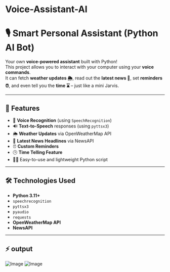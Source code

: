 # Voice-Assistant-AI

# 🎙️ Smart Personal Assistant (Python AI Bot)

Your own **voice-powered assistant** built with Python!  
This project allows you to interact with your computer using your **voice commands**.  
It can fetch **weather updates 🌦️**, read out the **latest news 📰**, set **reminders ⏰**, and even tell you the **time ⌛** – just like a mini Jarvis.  

---

## 🚀 Features
- 🎤 **Voice Recognition** (using `SpeechRecognition`)
- 🔊 **Text-to-Speech** responses (using `pyttsx3`)
- 🌦️ **Weather Updates** via OpenWeatherMap API
- 📰 **Latest News Headlines** via NewsAPI
- ⏰ **Custom Reminders**
- 🕒 **Time Telling Feature**
- 👨‍💻 Easy-to-use and lightweight Python script

---

## 🛠️ Technologies Used
- **Python 3.11+**
- `speechrecognition`
- `pyttsx3`
- `pyaudio`
- `requests`
- **OpenWeatherMap API**  
- **NewsAPI**

---

## ⚡ output
![Image](https://github.com/user-attachments/assets/1d93fbd1-068f-439e-a93b-caea9bd6e5f5)
![Image](https://github.com/user-attachments/assets/7841d982-089a-46ed-b0de-1ca6a0a60957)

